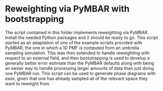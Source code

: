 # Reweighting via PyMBAR with bootstrapping

The script contained in this folder implements reweighting via PyMBAR.
Install the needed Python packages and it should be ready to go.
This script started as an adaptation of one of the example scripts provided with PyMBAR, the one in which a 1D PMF is computed from an umbrella sampling simulation.
This was then extended to handle reweighting with respect to an external field, and then bootstrapping is used to develop a generally better error estimate than the PyMBAR defaults along with being an easier way to handle processing larger amounts of data than just doing one PyMBAR run.
This script can be used to generate phase diagrams with ease, given that one has already sampled all of the relevant space they want to reweight from.
